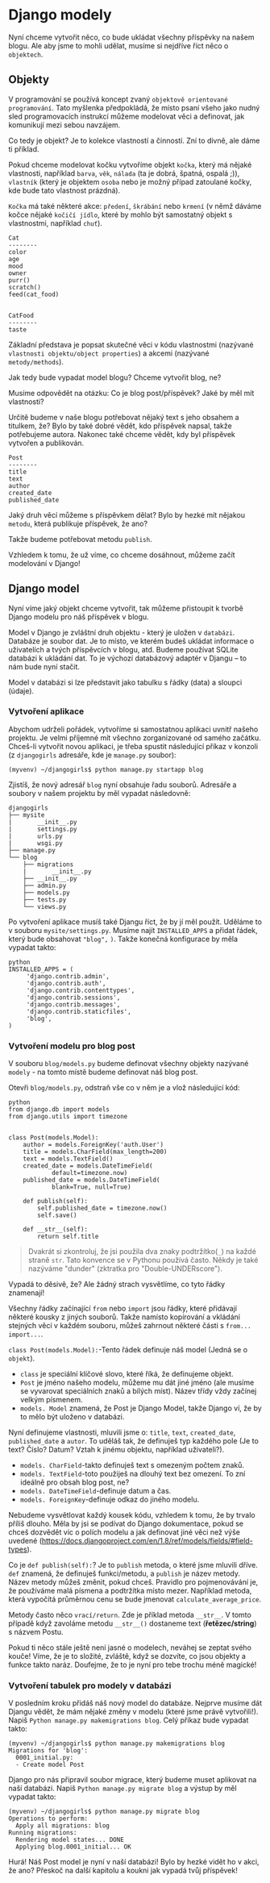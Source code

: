 # Django modely

Nyní chceme vytvořit něco, co bude ukládat všechny příspěvky na našem blogu. Ale aby jsme to mohli udělat, musíme si nejdříve říct něco o `objektech`.

## Objekty

V programování se používá koncept zvaný `objektově orientované programování`. Tato myšlenka předpokládá, že místo psaní všeho jako nudný sled programovacích instrukcí můžeme modelovat věci a definovat, jak komunikují mezi sebou navzájem.

Co tedy je objekt? Je to kolekce vlastností a činností. Zní to divně, ale dáme ti příklad.

Pokud chceme modelovat kočku vytvoříme objekt `kočka`, který má nějaké vlastnosti, například `barva`, `věk`, `nálada` (ta je dobrá, špatná, ospalá ;)), `vlastník` (který je objektem `osoba` nebo je možný případ zatoulané kočky, kde bude tato vlastnost prázdná).

`Kočka` má také některé akce: `předení`, `škrábání` nebo `krmení` (v němž dáváme kočce nějaké `kočičí jídlo`, které by mohlo být samostatný objekt s vlastnostmi, například `chuť`).

    Cat
    --------
    color
    age
    mood
    owner
    purr()
    scratch()
    feed(cat_food)
    
    
    CatFood
    --------
    taste
    

Základní představa je popsat skutečné věci v kódu vlastnostmi (nazývané `vlastnosti objektu/object properties`) a akcemi (nazývané `metody/methods`).

Jak tedy bude vypadat model blogu? Chceme vytvořit blog, ne?

Musíme odpovědět na otázku: Co je blog post/příspěvek? Jaké by měl mít vlastnosti?

Určitě budeme v naše blogu potřebovat nějaký text s jeho obsahem a titulkem, že? Bylo by také dobré vědět, kdo příspěvek napsal, takže potřebujeme autora. Nakonec také chceme vědět, kdy byl příspěvek vytvořen a publikován.

    Post 
    -------- 
    title 
    text 
    author 
    created_date 
    published_date
    

Jaký druh věcí můžeme s příspěvkem dělat? Bylo by hezké mít nějakou `metodu`, která publikuje příspěvek, že ano?

Takže budeme potřebovat metodu `publish`.

Vzhledem k tomu, že už víme, co chceme dosáhnout, můžeme začít modelování v Django!

## Django model

Nyní víme jaký objekt chceme vytvořit, tak můžeme přistoupit k tvorbě Django modelu pro náš příspěvek v blogu.

Model v Django je zvláštní druh objektu - který je uložen v `databázi`. Databáze je soubor dat. Je to místo, ve kterém budeš ukládat informace o uživatelích a tvých příspěvcích v blogu, atd. Budeme používat SQLite databázi k ukládání dat. To je výchozí databázový adaptér v Djangu – to nám bude nyní stačit.

Model v databázi si lze představit jako tabulku s řádky (data) a sloupci (údaje).

### Vytvoření aplikace

Abychom udrželi pořádek, vytvoříme si samostatnou aplikaci uvnitř našeho projektu. Je velmi příjemné mít všechno zorganizované od samého začátku. Chceš-li vytvořit novou aplikaci, je třeba spustit následující příkaz v konzoli (z `djangogirls` adresáře, kde je `manage.py` soubor):

    (myvenv) ~/djangogirls$ python manage.py startapp blog
    

Zjistíš, že nový adresář `blog` nyní obsahuje řadu souborů. Adresáře a soubory v našem projektu by měl vypadat následovně:

    djangogirls
    ├── mysite
    |       __init__.py
    |       settings.py
    |       urls.py
    |       wsgi.py
    ├── manage.py
    └── blog
        ├── migrations
        |       __init__.py
        ├── __init__.py
        ├── admin.py
        ├── models.py
        ├── tests.py
        └── views.py
    

Po vytvoření aplikace musíš také Djangu říct, že by jí měl použít. Uděláme to v souboru `mysite/settings.py`. Musíme najít `INSTALLED_APPS` a přidat řádek, který bude obsahovat `"blog",` `)`. Takže konečná konfigurace by měla vypadat takto:

    python 
    INSTALLED_APPS = (
         'django.contrib.admin',
         'django.contrib.auth',
         'django.contrib.contenttypes',
         'django.contrib.sessions',
         'django.contrib.messages',
         'django.contrib.staticfiles',
         'blog', 
    )
    

### Vytvoření modelu pro blog post

V souboru `blog/models.py` budeme definovat všechny objekty nazývané `modely` - na tomto místě budeme definovat náš blog post.

Otevři `blog/models.py`, odstraň vše co v něm je a vlož následující kód:

    python
    from django.db import models
    from django.utils import timezone
    
    
    class Post(models.Model):
        author = models.ForeignKey('auth.User')
        title = models.CharField(max_length=200)
        text = models.TextField()
        created_date = models.DateTimeField(
                default=timezone.now)
        published_date = models.DateTimeField(
                blank=True, null=True)
    
        def publish(self):
            self.published_date = timezone.now()
            self.save()
    
        def __str__(self):
            return self.title
    

> Dvakrát si zkontroluj, že jsi použila dva znaky podtržítko(`_`) na každé straně `str`. Tato konvence se v Pythonu používá často. Někdy je také nazýváme "dunder" (zktratka pro "Double-UNDERscore").

Vypadá to děsivě, že? Ale žádný strach vysvětlíme, co tyto řádky znamenají!

Všechny řádky začínající `from` nebo `import` jsou řádky, které přidávají některé kousky z jiných souborů. Takže namísto kopírování a vkládání stejných věcí v každém souboru, můžeš zahrnout některé části s `from... import...`.

`class Post(models.Model):`-Tento řádek definuje náš model (Jedná se o `objekt`).

*   `class` je speciální klíčové slovo, které říká, že definujeme objekt.
*   `Post` je jméno našeho modelu, můžeme mu dát jiné jméno (ale musíme se vyvarovat speciálních znaků a bílých míst). Název třídy vždy začínej velkým písmenem.
*   `models. Model` znamená, že Post je Django Model, takže Django ví, že by to mělo být uloženo v databázi.

Nyní definujeme vlastnosti, mluvili jsme o: `title`, `text`, `created_date`, `published_date` a `autor`. To uděláš tak, že definuješ typ každého pole (Je to text? Číslo? Datum? Vztah k jinému objektu, například uživateli?).

*   `models. CharField`-takto definuješ text s omezeným počtem znaků.
*   `models. TextField`-toto použiješ na dlouhý text bez omezení. To zní ideálně pro obsah blog post, ne?
*   `models. DateTimeField`-definuje datum a čas.
*   `models. ForeignKey`-definuje odkaz do jiného modelu.

Nebudeme vysvětlovat každý kousek kódu, vzhledem k tomu, že by trvalo příliš dlouho. Měla by jsi se podívat do Django dokumentace, pokud se chceš dozvědět víc o polích modelu a jak definovat jiné věci než výše uvedené (https://docs.djangoproject.com/en/1.8/ref/models/fields/#field-types).

Co je `def publish(self):`? Je to `publish` metoda, o které jsme mluvili dříve. `def` znamená, že definuješ funkci/metodu, a `publish` je název metody. Název metody můžeš změnit, pokud chceš. Pravidlo pro pojmenovávání je, že používáme malá písmena a podtržítka místo mezer. Například metoda, která vypočítá průměrnou cenu se bude jmenovat `calculate_average_price`.

Metody často něco `vrací/return`. Zde je příklad metoda `__str__`. V tomto případě když zavoláme metodu `__str__()` dostaneme text (**řetězec/string**) s názvem Postu.

Pokud ti něco stále ještě není jasné o modelech, neváhej se zeptat svého kouče! Víme, že je to složité, zvláště, když se dozvíte, co jsou objekty a funkce takto naráz. Doufejme, že to je nyní pro tebe trochu méně magické!

### Vytvoření tabulek pro modely v databázi

V posledním kroku přidáš náš nový model do databáze. Nejprve musíme dát Djangu vědět, že mám nějaké změny v modelu (které jsme právě vytvořili!). Napiš `Python manage.py makemigrations blog`. Celý příkaz bude vypadat takto:

    (myvenv) ~/djangogirls$ python manage.py makemigrations blog
    Migrations for 'blog':
      0001_initial.py:
      - Create model Post
    

Django pro nás připravil soubor migrace, který budeme muset aplikovat na naší databázi. Napiš `Python manage.py migrate blog` a výstup by měl vypadat takto:

    (myvenv) ~/djangogirls$ python manage.py migrate blog
    Operations to perform:
      Apply all migrations: blog
    Running migrations:
      Rendering model states... DONE
      Applying blog.0001_initial... OK
    

Hurá! Náš Post model je nyní v naší databázi! Bylo by hezké vidět ho v akci, že ano? Přeskoč na další kapitolu a koukni jak vypadá tvůj příspěvek!